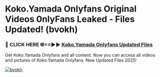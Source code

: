 # Koko.Yamada Onlyfans Original Videos 0nlyFans Leaked - Files Updated! (bvokh)

<h3>🔴 CLICK HERE 🌐==►► <a href="https://tinyurl.com/ehrbuxhb" rel="nofollow">Koko.Yamada Onlyfans Updated Files</a></h3>

Get Koko.Yamada Onlyfans and all content. Now you can access all videos and pictures of Koko.Yamada Onlyfans. New Updated Files 2025!

[![bvokh](https://i.imgur.com/lVYEuWS.gif)](https://tinyurl.com/ehrbuxhb)
